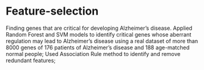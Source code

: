 # Feature-selection
Finding genes that are critical for developing Alzheimer’s disease. Applied Random Forest and SVM models to identify critical genes whose
aberrant regulation may lead to Alzheimer’s disease using a real dataset of more than 8000 genes of 176 patients of Alzheimer’s disease 
and 188 age-matched normal people; Used Association Rule method to identify and remove redundant features;
